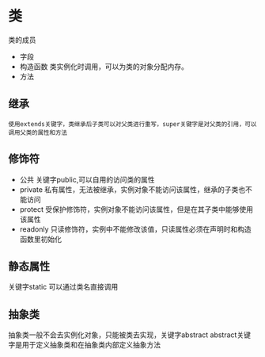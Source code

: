 # 类
类的成员
- 字段
- 构造函数
    类实例化时调用，可以为类的对象分配内存。
- 方法
## 继承
    使用extends关键字，类继承后子类可以对父类进行重写，super关键字是对父类的引用，可以调用父类的属性和方法    
## 修饰符
- 公共
    关键字public,可以自用的访问类的属性
- private
    私有属性，无法被继承，实例对象不能访问该属性，继承的子类也不能访问
- protect
    受保护修饰符，实例对象不能访问该属性，但是在其子类中能够使用该属性
- readonly
    只读修饰符，实例中不能修改该值，只读属性必须在声明时和构造函数里初始化
## 静态属性
关键字static 可以通过类名直接调用
## 抽象类
抽象类一般不会去实例化对象，只能被类去实现，关键字abstract
abstract关键字是用于定义抽象类和在抽象类内部定义抽象方法

